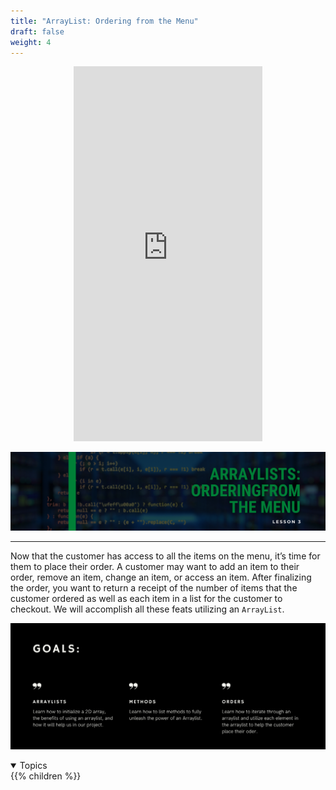 ```yaml
---
title: "ArrayList: Ordering from the Menu"
draft: false
weight: 4
---
```


<p style="text-align: center;"><iframe width="60%" height="600px" src="https://www.youtube.com/embed/rxFgarYdU_g" frameborder="0" allow="accelerometer; autoplay; clipboard-write; encrypted-media; gyroscope; picture-in-picture" allowfullscreen></iframe></p>

<link rel="stylesheet" href="../style.css">

![listhead](../img/listhead.png)
<hr>

Now that the customer has access to all the items on the menu, it’s time for them to place their order. A customer may want to add an item to their order, remove an item, change an item, or access an item. After finalizing the order, you want to return a receipt of the number of items that the customer ordered as well as each item in a list for the customer to checkout. We will accomplish all these feats utilizing an `ArrayList`.

![listgoals](../img/listgoals.png)

<details open>
<summary>Topics</summary>
{{% children %}}
</details>